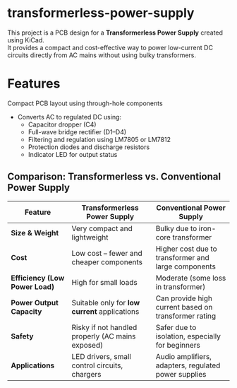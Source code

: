 # transformerless-power-supply
This project is a PCB design for a **Transformerless Power Supply** created using KiCad.  
It provides a compact and cost-effective way to power low-current DC circuits directly from AC mains without using bulky transformers.

# Features
Compact PCB layout using through-hole components
- Converts AC to regulated DC using:
  - Capacitor dropper (C4)
  - Full-wave bridge rectifier (D1–D4)
  - Filtering and regulation using LM7805 or LM7812
  - Protection diodes and discharge resistors
  - Indicator LED for output status

## Comparison: Transformerless vs. Conventional Power Supply

| Feature                        | Transformerless Power Supply                        | Conventional Power Supply                            |
|-------------------------------|-----------------------------------------------------|------------------------------------------------------|
| **Size & Weight**             | Very compact and lightweight                        | Bulky due to iron-core transformer                   |
| **Cost**                      | Low cost – fewer and cheaper components             | Higher cost due to transformer and large components  |
| **Efficiency (Low Power Load)** | High for small loads                                 | Moderate (some loss in transformer)                  |
| **Power Output Capacity**     | Suitable only for **low current** applications      | Can provide high current based on transformer rating |
| **Safety**                    | Risky if not handled properly (AC mains exposed)    | Safer due to isolation, especially for beginners     |
| **Applications**              | LED drivers, small control circuits, chargers       | Audio amplifiers, adapters, regulated power supplies |


